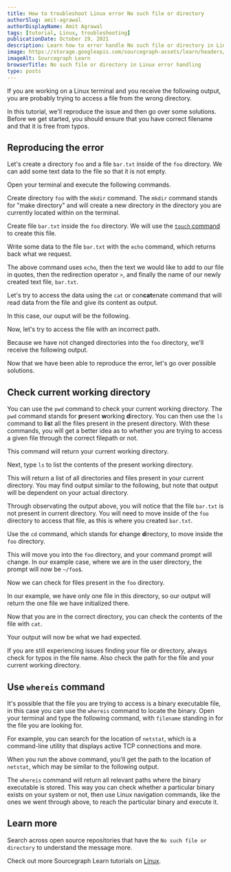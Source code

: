 ```yaml
---
title: How to troubleshoot Linux error No such file or directory
authorSlug: amit-agrawal
authorDisplayName: Amit Agrawal 
tags: [tutorial, Linux, troubleshooting]
publicationDate: October 19, 2021
description: Learn how to error handle No such file or directory in Linux
image: https://storage.googleapis.com/sourcegraph-assets/learn/headers/sourcegraph-learn-header.png
imageAlt: Sourcegraph Learn
browserTitle: No such file or directory in Linux error handling
type: posts
---
```


If you are working on a Linux terminal and you receive the following output, you are probably trying to access a file from the wrong directory. 

<Highlighter
input='No such file or directory'
/>

In this tutorial, we'll reproduce the issue and then go over some solutions. Before we get started, you should ensure that you have correct filename and that it is free from typos.

## Reproducing the error

Let's create a directory `foo` and a file `bar.txt` inside of the `foo` directory. We can add some text data to the file so that it is not empty. 

Open your terminal and execute the following commands.

Create directory `foo` with the `mkdir` command. The `mkdir` command stands for "make directory" and will create a new directory in the directory you are currently located within on the terminal. 

<PrismSyntaxHighlighter
input='mkdir foo'
language='bash'
/>

Create file `bar.txt` inside the `foo` directory. We will use the [`touch` command](https://en.wikipedia.org/wiki/Touch_(command)) to create this file.

<PrismSyntaxHighlighter
input='touch foo/bar.txt'
language='bash'
/>

Write some data to the file `bar.txt` with the `echo` command, which returns back what we request.

<PrismSyntaxHighlighter
input='echo "Hello, World" > foo/bar.txt'
language='bash'
/>

The above command uses `echo`, then the text we would like to add to our file in quotes, then the redirection operator `>`, and finally the name of our newly created text file, `bar.txt`.

Let's try to access the data using the `cat` or con**cat**enate command that will read data from the file and give its content as output.

<PrismSyntaxHighlighter
input='cat foo/bar.txt'
language='bash'
/>

In this case, our ouput will be the following.

<Highlighter
input='Hello, World'
/>

Now, let's try to access the file with an incorrect path.

<PrismSyntaxHighlighter
input='cat bar.txt'
language='bash'
/>

Because we have not changed directories into the `foo` directory, we'll receive the following output.

<Highlighter
input='cat: bar.txt: No such file or directory'
/>

Now that we have been able to reproduce the error, let's go over possible solutions.

## Check current working directory

You can use the `pwd` command to check your current working directory. The `pwd` command stands for **p**resent **w**orking **d**irectory. You can then use the `ls` command to **l**i**s**t all the files present in the present directory. With these commands, you will get a better idea as to whether you are trying to access a given file through the correct filepath or not.

<PrismSyntaxHighlighter
input='pwd'
language='bash'
/>

This command will return your current working directory.

<Highlighter
input='/home/your-username'
/>

Next, type `ls` to list the contents of the present working directory.

<PrismSyntaxHighlighter
input='ls'
language='bash'
/>

This will return a list of all directories and files present in your current directory. You may find output similar to the following, but note that output will be dependent on your actual directory.

<Highlighter
input='Desktop foo Music Public Videos Documents Pictures Downloads Templates'
/>

Through observating the output above, you will notice that the file `bar.txt` is not present in current directory. You will need to move inside of the `foo` directory to access that file, as this is where you created `bar.txt`.

Use the `cd` command, which stands for **c**hange **d**irectory, to move inside the `foo` directory.

<PrismSyntaxHighlighter
input='cd foo'
language='bash'
/>

This will move you into the `foo` directory, and your command prompt will change. In our example case, where we are in the user directory, the prompt will now be `~/foo$`.


Now we can check for files present in the `foo` directory.

<PrismSyntaxHighlighter
input='ls'
language='bash'
/>

In our example, we have only one file in this directory, so our output will return the one file we have initialized there. 

<Highlighter
input='bar.txt'
/>

Now that you are in the correct directory, you can check the contents of the file with `cat`. 

<PrismSyntaxHighlighter
input='cat bar.txt'
language='bash'
/>

Your output will now be what we had expected.

<Highlighter
input='Hello, World'
/>

If you are still experiencing issues finding your file or directory, always check for typos in the file name. Also check the path for the file and your current working directory.

## Use `whereis` command

It's possible that the file you are trying to access is a binary executable file, in this case you can use the `whereis` command to locate the binary. Open your terminal and type the following command, with `filename` standing in for the file you are looking for.

<PrismSyntaxHighlighter
input='whereis filename'
language='bash'
/>

For example, you can search for the location of `netstat`, which is a command-line utility that displays active TCP connections and more.

<PrismSyntaxHighlighter
input='whereis netstat'
language='bash'
/>

When you run the above command, you'll get the path to the location of `netstat`, which may be similar to the following output.

<Highlighter
input='/usr/sbin/netstat'
/>

The `whereis` command will return all relevant paths where the binary executable is stored. This way you can check whether a particular binary exists on your system or not, then use Linux navigation commands, like the ones we went through above, to reach the particular binary and execute it.

## Learn more

Search across open source repositories that have the `No such file or directory` to understand the message more.

<SourcegraphSearch query="No such file or directory" patternType="literal"/>

Check out more Sourcegraph Learn tutorials on [Linux](https://learn.sourcegraph.com/tags/linux).
